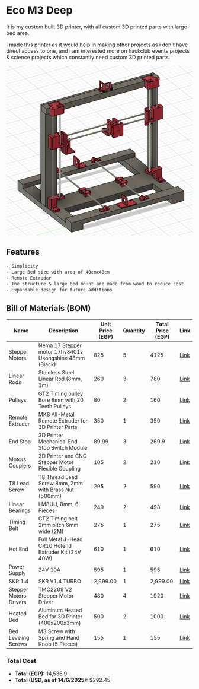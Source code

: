 # Eco M3 Deep
It is my custom built 3D printer, with all custom 3D printed parts with large bed area.

I made this printer as it would help in making other projects as i don't have direct access to one, and i am interested more on hackclub events projects & science projects which constantly need custom 3D printed parts.

![The Printer](./Images/ThePrinter.png)

## Features 
    - Simplicity
    - Large Bed size with area of 40cmx40cm
    - Remote Extruder
    - The structure & large bed mount are made from wood to reduce cost
    - Expandable design for future additions

## Bill of Materials (BOM)

| Name                  | Description                                              | Unit Price (EGP) | Quantity | Total Price (EGP) | Link                                                                 |
|-----------------------|----------------------------------------------------------|------------------|----------|-------------------|----------------------------------------------------------------------|
| Stepper Motors        | Nema 17 Stepper motor 17hs8401s Usongshine 48mm (Black)  | 825              | 5        | 4125              | [Link](https://www.amazon.eg/-/en/gp/product/B0969CFKLM)             |
| Linear Rods           | Stainless Steel Linear Rod (8mm, 1m)                     | 260              | 3        | 780               | [Link](https://www.amazon.eg/-/en/gp/product/B09Z3QJF1P)             |
| Pulleys               | GT2 Timing pulley Bore 8mm with 20 Teeth Pulleys         | 80               | 2        | 160               | [Link](https://www.amazon.eg/-/en/gp/product/B0968ZPMWM)             |
| Remote Extruder       | MK8 All-Metal Remote Extruder for 3D Printer Parts       | 350              | 1        | 350               | [Link](https://www.amazon.eg/-/en/gp/product/B0968WV7D8)             |
| End Stop              | 3D Printer Mechanical End Stop Switch Module             | 89.99            | 3        | 269.9             | [Link](https://www.amazon.eg/-/en/gp/product/B0968R6TJ8)             |
| Motors Couplers       | 3D Printer and CNC Stepper Motor Flexible Coupling       | 105              | 2        | 210               | [Link](https://www.amazon.eg/-/en/gp/product/B0968ZBB2J)             |
| T8 Lead Screw         | T8 Thread Lead Screw 8mm, 2mm with Brass Nut (500mm)     | 295              | 2        | 590               | [Link](https://www.amazon.eg/-/en/gp/product/B0969HF39S)             |
| Linear Bearings       | LM8UU, 8mm, 6 Pieces                                     | 249              | 2        | 498               | [Link](https://www.amazon.eg/-/en/gp/product/B0968Y5C94)             |
| Timing Belt           | GT2 Timing belt 2mm pitch 6mm wide (2M)                  | 275              | 1        | 275               | [Link](https://www.amazon.eg/-/en/gp/product/B099DC5JK5)             |
| Hot End               | Full Metal J-Head CR10 Hotend Extruder Kit (24V 40W)     | 610              | 1        | 610               | [Link](https://www.amazon.eg/-/en/gp/product/B082WQVCKT)             |
| Power Supply          | 24V 10A                                                  | 595              | 1        | 595               | [Link](https://www.amazon.eg/-/en/gp/product/B0DR633KMW)             |
| SKR 1.4               | SKR V1.4 TURBO                                           | 2,999.00         | 1        | 2,999.00          | [Link](https://www.amazon.eg/-/en/gp/product/B09BMGXJ8S)             |
| Stepper Motors Drivers| TMC2209 V2 Stepper Motor Driver                          | 480              | 4        | 1920              | [Link](https://www.amazon.eg/-/en/gp/product/B0DJZL2XPQ)             |
| Heated Bed            | Aluminum Heated Bed for 3D Printer (400x200x3mm)         | 500              | 2        | 1000              | [Link](https://www.amazon.eg/-/en/gp/product/B099D8ZBVM)             |
| Bed Leveling Screws   | M3 Screw with Spring and Hand Knob (5 Pieces)            | 155              | 1        | 155               | [Link](https://www.amazon.eg/-/en/gp/product/B0968XHW56)             |

### **Total Cost**
- **Total (EGP):** 14,536.9  
- **Total (USD, as of 14/6/2025):** $292.45  